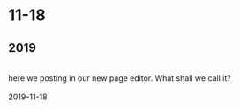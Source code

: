 <h1>11-18</h1>

<h2>2019</h2><div><br></div><div>here we posting in our new page editor. What shall we call it?</div><div><br></div><div>2019-11-18<br></div><div><br></div>